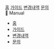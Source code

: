 

<nav class="site-menu">
  <a href="/">홈</a>
  <a href="/guide">가이드</a>
  <a href="/changelog">변경내역</a>
  <a href="/contact">문의</a>
</nav>


<nav class="top-nav">
  <div class="logo">📘 Manual</div>
  <ul class="menu">
    <li><a href="/" class="active">홈</a></li>
    <li><a href="/guide">가이드</a></li>
    <li><a href="/changelog">변경내역</a></li>
    <li><a href="/contact">문의</a></li>
  </ul>
</nav>
